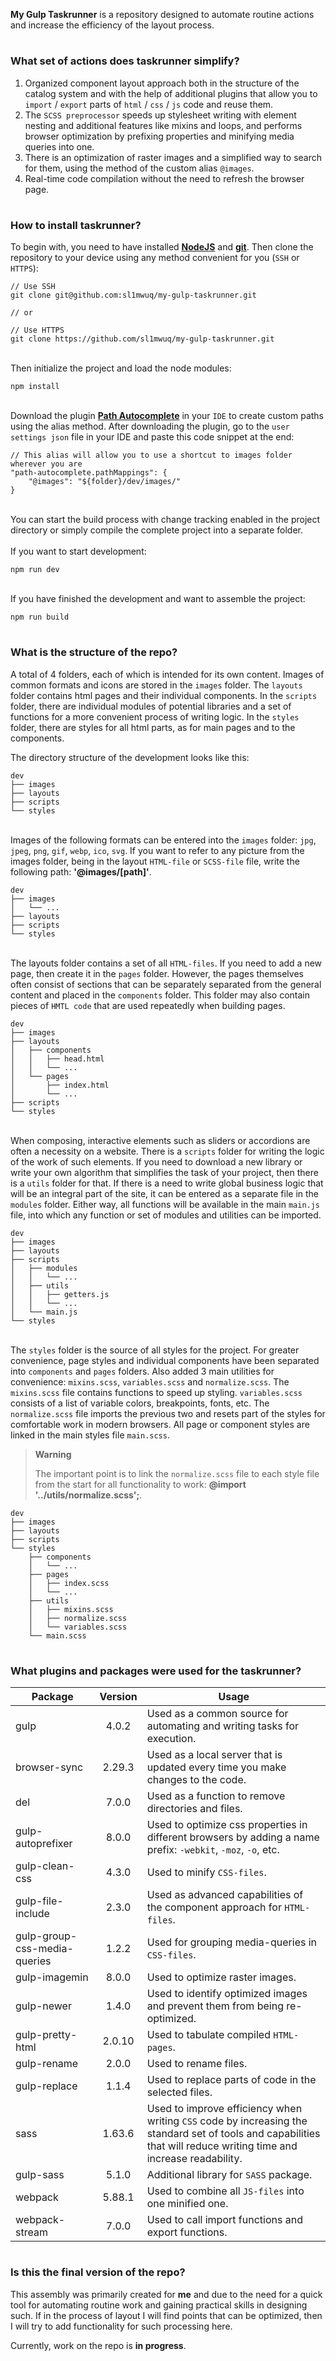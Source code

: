 **My Gulp Taskrunner** is a repository designed to automate routine actions and increase the efficiency of the layout process.

#

### What set of actions does taskrunner simplify?
1. Organized component layout approach both in the structure of the catalog system and with the help of additional plugins that allow you to `import` / `export` parts of `html` / `css` / `js` code and reuse them.
1. The `SCSS preprocessor` speeds up stylesheet writing with element nesting and additional features like mixins and loops, and performs browser optimization by prefixing properties and minifying media queries into one.
1. There is an optimization of raster images and a simplified way to search for them, using the method of the custom alias `@images`.
1. Real-time code compilation without the need to refresh the browser page.

#

### How to install taskrunner?
To begin with, you need to have installed [**NodeJS**](https://nodejs.org/en) and [**git**](https://git-scm.com/downloads). Then clone the repository to your device using any method convenient for you (`SSH` or `HTTPS`):

```
// Use SSH
git clone git@github.com:sl1mwuq/my-gulp-taskrunner.git

// or

// Use HTTPS
git clone https://github.com/sl1mwuq/my-gulp-taskrunner.git
```

\
Then initialize the project and load the node modules:
```url
npm install
```

\
Download the plugin [**Path Autocomplete**](https://marketplace.visualstudio.com/items?itemName=ionutvmi.path-autocomplete) in your `IDE` to create custom paths using the alias method. After downloading the plugin, go to the `user settings json` file in your IDE and paste this code snippet at the end:

```url
// This alias will allow you to use a shortcut to images folder wherever you are
"path-autocomplete.pathMappings": {
	"@images": "${folder}/dev/images/"
}
```

\
You can start the build process with change tracking enabled in the project directory or simply compile the complete project into a separate folder.
\
\
If you want to start development:

```
npm run dev
```

\
If you have finished the development and want to assemble the project:
```
npm run build
```

#

### What is the structure of the repo?

A total of 4 folders, each of which is intended for its own content. Images of common formats and icons are stored in the `images` folder. The `layouts` folder contains html pages and their individual components. In the `scripts` folder, there are individual modules of potential libraries and a set of functions for a more convenient process of writing logic. In the `styles` folder, there are styles for all html parts, as for main pages and to the components.

The directory structure of the development looks like this:

```
dev
├── images
├── layouts
├── scripts
└── styles
```

\
Images of the following formats can be entered into the `images` folder: `jpg`, `jpeg`, `png`, `gif`, `webp`, `ico`, `svg`. If you want to refer to any picture from the images folder, being in the layout `HTML-file` or `SCSS-file` file, write the following path: **'@images/[path]'**.

```
dev
├── images
│   └── ...
├── layouts
├── scripts
└── styles
```

\
The layouts folder contains a set of all `HTML-files`. If you need to add a new page, then create it in the `pages` folder. However, the pages themselves often consist of sections that can be separately separated from the general content and placed in the `components` folder. This folder may also contain pieces of `HMTL code` that are used repeatedly when building pages.

```
dev
├── images
├── layouts
│   ├── components
│   │   ├── head.html
│   │   └── ...
│   └── pages
│       ├── index.html
│       └── ...
├── scripts
└── styles
```

\
When composing, interactive elements such as sliders or accordions are often a necessity on a website. There is a `scripts` folder for writing the logic of the work of such elements. If you need to download a new library or write your own algorithm that simplifies the task of your project, then there is a `utils` folder for that. If there is a need to write global business logic that will be an integral part of the site, it can be entered as a separate file in the `modules` folder. Either way, all functions will be available in the main `main.js` file, into which any function or set of modules and utilities can be imported.

```
dev
├── images
├── layouts
├── scripts
│   ├── modules
│   │   └── ...
│   ├── utils
│   │   ├── getters.js
│   │   └── ...
│   └── main.js
└── styles
```

\
The `styles` folder is the source of all styles for the project. For greater convenience, page styles and individual components have been separated into `components` and `pages` folders. Also added 3 main utilities for convenience: `mixins.scss`, `variables.scss` and `normalize.scss`. The `mixins.scss` file contains functions to speed up styling. `variables.scss` consists of a list of variable colors, breakpoints, fonts, etc. The `normalize.scss` file imports the previous two and resets part of the styles for comfortable work in modern browsers. All page or component styles are linked in the main styles file `main.scss`.

> **Warning**  
>
> The important point is to link the `normalize.scss` file to each style file from the start for all functionality to work: **@import '../utils/normalize.scss';**.

```
dev
├── images
├── layouts
├── scripts
└── styles
    ├── components
    │   └── ...
    ├── pages
    │   ├── index.scss
    │   └── ...
    ├── utils
    │   ├── mixins.scss
    │   ├── normalize.scss
    │   └── variables.scss
    └── main.scss
```

#

### What plugins and packages were used for the taskrunner?

| Package | Version | Usage |
| ----- | :-----: | ----- |
| gulp | 4.0.2 | Used as a common source for automating and writing tasks for execution. |
| browser-sync | 2.29.3 | Used as a local server that is updated every time you make changes to the code. |
| del | 7.0.0 | Used as a function to remove directories and files. |
| gulp-autoprefixer | 8.0.0 | Used to optimize css properties in different browsers by adding a name prefix: `-webkit`, `-moz`, `-o`, etc. |
| gulp-clean-css | 4.3.0 | Used to minify `CSS-files`. |
| gulp-file-include | 2.3.0 | Used as advanced capabilities of the component approach for `HTML-files`. |
| gulp-group-css-media-queries | 1.2.2 | Used for grouping media-queries in `CSS-files`. |
| gulp-imagemin | 8.0.0 | Used to optimize raster images. |
| gulp-newer | 1.4.0 | Used to identify optimized images and prevent them from being re-optimized. |
| gulp-pretty-html | 2.0.10 | Used to tabulate compiled `HTML-pages`. |
| gulp-rename | 2.0.0 | Used to rename files. |
| gulp-replace | 1.1.4 | Used to replace parts of code in the selected files. |
| sass | 1.63.6 | Used to improve efficiency when writing `CSS` code by increasing the standard set of tools and capabilities that will reduce writing time and increase readability. |
| gulp-sass | 5.1.0 | Additional library for `SASS` package.
| webpack | 5.88.1 | Used to combine all `JS-files` into one minified one. |
| webpack-stream | 7.0.0 | Used to call import functions and export functions. |

#

### Is this the final version of the repo?

This assembly was primarily created for **me** and due to the need for a quick tool for automating routine work and gaining practical skills in designing such. If in the process of layout I will find points that can be optimized, then I will try to add functionality for such processing here. 

Currently, work on the repo is **in progress**.
